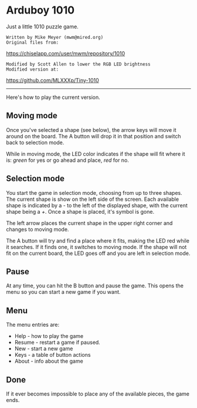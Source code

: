 # Arduboy 1010
Just a little 1010 puzzle game.

    Written by Mike Meyer (mwm@mired.org)
    Original files from:
https://chiselapp.com/user/mwm/repository/1010

    Modified by Scott Allen to lower the RGB LED brightness
    Modified version at:
https://github.com/MLXXXp/Tiny-1010

----------

Here's how to play the current version.

## Moving mode
Once you've selected a shape (see below), the arrow keys will move it
around on the board. The A button will drop it in that position and
switch back to selection mode.

While in moving mode, the LED color indicates if the shape will fit
where it is: *green* for yes or go ahead and place, *red* for no.

## Selection mode
You start the game in selection mode, choosing from up to three
shapes. The current shape is show on the left side of the screen. Each
available shape is indicated by a *-* to the left of the displayed
shape, with the current shape being a *+*. Once a shape is placed,
it's symbol is gone.

The left arrow places the current shape in the upper right corner and
changes to moving mode.

The A button will try and find a place where it fits, making the LED
red while it searches. If it finds one, it switches to moving mode. If
the shape will not fit on the current board, the LED goes off and you
are left in selection mode.

## Pause
At any time, you can hit the B button and pause the game. This opens
the menu so you can start a new game if you want.

## Menu
The menu entries are:

* Help - how to play the game
* Resume - restart a game if paused.
* New - start a new game
* Keys - a table of button actions
* About - info about the game

## Done
If it ever becomes impossible to place any of the available pieces, the game ends.

